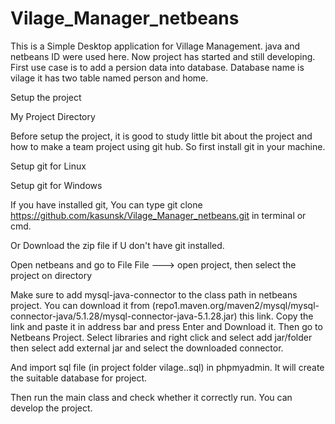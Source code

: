 Vilage_Manager_netbeans
=======================

This is a Simple Desktop application for Village Management. java and netbeans ID were used here. Now project has started and still developing. First use case is to add a persion data into database. Database name is vilage it has two table named person and home. 

Setup the project

My Project Directory

Before setup the project, it is good to study little bit about the project and how to make a team project using git hub. So first install git in your machine.

Setup git for Linux

Setup git for Windows

If you have installed git, You can type
git clone https://github.com/kasunsk/Vilage_Manager_netbeans.git in terminal or cmd.

Or Download the zip file if U don't have git installed.

Open netbeans and go to File
File ---> open project, then select the project on directory

Make sure to add mysql-java-connector to the class path in netbeans project. You can download it from 
(repo1.maven.org/maven2/mysql/mysql-connector-java/5.1.28/mysql-connector-java-5.1.28.jar) this link.  Copy the link and paste it in address bar and press Enter and Download it.
Then go to Netbeans Project. Select libraries and right click and select add jar/folder then select add external jar and select the downloaded connector. 

And import sql file (in project folder vilage..sql) in phpmyadmin. It will create the suitable database for project.

Then run the main class and check whether it correctly run. You can develop the project. 

